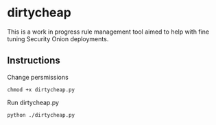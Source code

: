 # dirtycheap

This is a work in progress rule management tool aimed to help with fine tuning Security Onion deployments.

## Instructions
Change persmissions

`chmod +x dirtycheap.py`

Run dirtycheap.py

`python ./dirtycheap.py`
